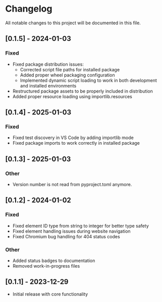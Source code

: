 # Changelog

All notable changes to this project will be documented in this file.

## [0.1.5] - 2024-01-03

### Fixed
- Fixed package distribution issues:
  - Corrected script file paths for installed package
  - Added proper wheel packaging configuration
  - Implemented dynamic script loading to work in both development and installed environments
- Restructured package assets to be properly included in distribution
- Added proper resource loading using importlib.resources

## [0.1.4] - 2025-01-03

### Fixed
- Fixed test discovery in VS Code by adding importlib mode
- Fixed package imports to work correctly in installed package

## [0.1.3] - 2025-01-03

### Other
- Version number is not read from pyproject.toml anymore.

## [0.1.2] - 2024-01-02

### Fixed
- Fixed element ID type from string to integer for better type safety
- Fixed element handling issues during website navigation
- Fixed Chromium bug handling for 404 status codes

### Other
- Added status badges to documentation
- Removed work-in-progress files

## [0.1.1] - 2023-12-29

- Initial release with core functionality 